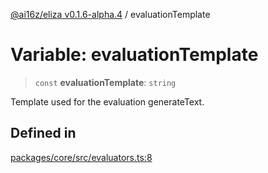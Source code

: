 [@ai16z/eliza v0.1.6-alpha.4](../index.md) / evaluationTemplate

# Variable: evaluationTemplate

> `const` **evaluationTemplate**: `string`

Template used for the evaluation generateText.

## Defined in

[packages/core/src/evaluators.ts:8](https://github.com/HeySquib/eliza/blob/main/packages/core/src/evaluators.ts#L8)
